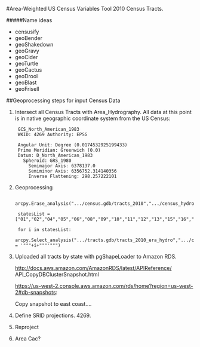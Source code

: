 #Area-Weighted US Census Variables Tool
2010 Census Tracts.

#####Name ideas
* censusify
* geoBender
* geoShakedown 
* geoGravy
* geoCider
* geoTurtle
* geoCactus
* geoDrool
* geoBlast
* geoFrisell

##Geoprocessing steps for input Census Data

1. Intersect all Census Tracts with Area_Hydrography. All data at this point is in native geographic coordinate system from the US Census:

		GCS_North_American_1983
		WKID: 4269 Authority: EPSG

		Angular Unit: Degree (0.0174532925199433)
		Prime Meridian: Greenwich (0.0)
		Datum: D_North_American_1983
		  Spheroid: GRS_1980
		    Semimajor Axis: 6378137.0
		    Semiminor Axis: 6356752.314140356
		    Inverse Flattening: 298.257222101



2. Geoprocessing



		arcpy.Erase_analysis(".../census.gdb/tracts_2010",".../census_hydro.gdb/Areal_Hydrography",".../tracts.gdb/tracts_2010_era_hydro","#")

		statesList = ["01","02","04","05","06","08","09","10","11","12","13","15","16","17","18","19","20","21","22","23","24","25","26","27","28","29","30","31","32","33","34","35","36","37","38","39","40","41","42","44","45","46","47","48","49","50","51","53","54","55","56","72"]

		for i in statesList:
			arcpy.Select_analysis(".../tracts.gdb/tracts_2010_era_hydro",".../census/2010/state/tracts_2010_state_"+i+".shp",""""STATEFP10" = '"""+i+"""'""")

3. Uploaded all tracts by state with pgShapeLoader to Amazon RDS.

	http://docs.aws.amazon.com/AmazonRDS/latest/APIReference/	API_CopyDBClusterSnapshot.html


	https://us-west-2.console.aws.amazon.com/rds/home?region=us-west-2#db-snapshots:

	Copy snapshot to east coast.... 


4. Define SRID projections. 4269. 


5. Reproject
6. Area Cac? 
